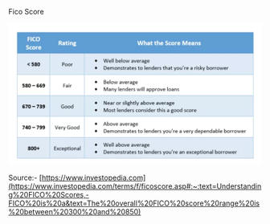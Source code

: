 Fico Score

![](fico_score_table.png)

Source:- [https://www.investopedia.com](https://www.investopedia.com/terms/f/ficoscore.asp#:~:text=Understanding%20FICO%20Scores,-FICO%20is%20a&text=The%20overall%20FICO%20score%20range%20is%20between%20300%20and%20850)